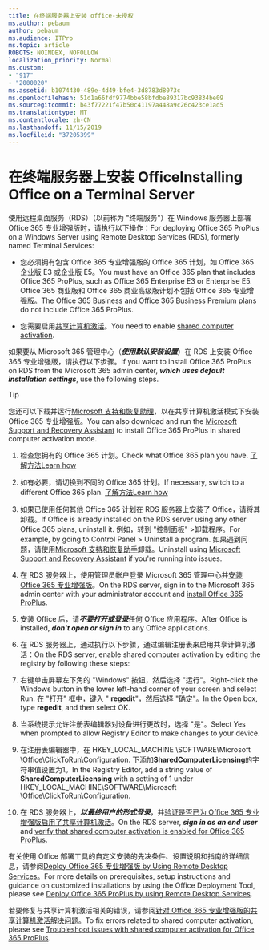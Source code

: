 ```yaml
---
title: 在终端服务器上安装 office-未授权
ms.author: pebaum
author: pebaum
ms.audience: ITPro
ms.topic: article
ROBOTS: NOINDEX, NOFOLLOW
localization_priority: Normal
ms.custom:
- "917"
- "2000020"
ms.assetid: b1074430-489e-4d49-bfe4-3d8783d8073c
ms.openlocfilehash: 51d1a66fdf9774bbe58bfdbe89317bc93834be09
ms.sourcegitcommit: b43f77221f47b50c41197a448a9c26c423ce1ad5
ms.translationtype: MT
ms.contentlocale: zh-CN
ms.lasthandoff: 11/15/2019
ms.locfileid: "37205399"
---
```

# <a name="installing-office-on-a-terminal-server"></a><span data-ttu-id="76a52-102">在终端服务器上安装 Office</span><span class="sxs-lookup"><span data-stu-id="76a52-102">Installing Office on a Terminal Server</span></span>

<span data-ttu-id="76a52-103">使用远程桌面服务（RDS）（以前称为 "终端服务"）在 Windows 服务器上部署 Office 365 专业增强版时，请执行以下操作：</span><span class="sxs-lookup"><span data-stu-id="76a52-103">For deploying Office 365 ProPlus on a Windows Server using Remote Desktop Services (RDS), formerly named Terminal Services:</span></span>
  
- <span data-ttu-id="76a52-104">您必须拥有包含 Office 365 专业增强版的 Office 365 计划，如 Office 365 企业版 E3 或企业版 E5。</span><span class="sxs-lookup"><span data-stu-id="76a52-104">You must have an Office 365 plan that includes Office 365 ProPlus, such as Office 365 Enterprise E3 or Enterprise E5.</span></span> <span data-ttu-id="76a52-105">Office 365 商业版和 Office 365 商业高级版计划不包括 Office 365 专业增强版。</span><span class="sxs-lookup"><span data-stu-id="76a52-105">The Office 365 Business and Office 365 Business Premium plans do not include Office 365 ProPlus.</span></span>

- <span data-ttu-id="76a52-106">您需要启用[共享计算机激活](https://docs.microsoft.com/DeployOffice/overview-of-shared-computer-activation-for-office-365-proplus)。</span><span class="sxs-lookup"><span data-stu-id="76a52-106">You need to enable [shared computer activation](https://docs.microsoft.com/DeployOffice/overview-of-shared-computer-activation-for-office-365-proplus).</span></span>

<span data-ttu-id="76a52-107">如果要从 Microsoft 365 管理中心（***使用默认安装设置***）在 RDS 上安装 Office 365 专业增强版，请执行以下步骤。</span><span class="sxs-lookup"><span data-stu-id="76a52-107">If you want to install Office 365 ProPlus on RDS from the Microsoft 365 admin center, ***which uses default installation settings***, use the following steps.</span></span>

> [!TIP]
> <span data-ttu-id="76a52-108">您还可以下载并运行[Microsoft 支持和恢复助理](https://aka.ms/SaRA_OfficeSCA_M365Portal)，以在共享计算机激活模式下安装 Office 365 专业增强版。</span><span class="sxs-lookup"><span data-stu-id="76a52-108">You can also download and run the [Microsoft Support and Recovery Assistant](https://aka.ms/SaRA_OfficeSCA_M365Portal) to install Office 365 ProPlus in shared computer activation mode.</span></span>
  
1. <span data-ttu-id="76a52-109">检查您拥有的 Office 365 计划。</span><span class="sxs-lookup"><span data-stu-id="76a52-109">Check what Office 365 plan you have.</span></span> [<span data-ttu-id="76a52-110">了解方法</span><span class="sxs-lookup"><span data-stu-id="76a52-110">Learn how</span></span>](https://docs.microsoft.com/office365/admin/admin-overview/what-subscription-do-i-have)

2. <span data-ttu-id="76a52-111">如有必要，请切换到不同的 Office 365 计划。</span><span class="sxs-lookup"><span data-stu-id="76a52-111">If necessary, switch to a different Office 365 plan.</span></span> [<span data-ttu-id="76a52-112">了解方法</span><span class="sxs-lookup"><span data-stu-id="76a52-112">Learn how</span></span>](https://docs.microsoft.com/office365/admin/subscriptions-and-billing/switch-to-a-different-plan)

3. <span data-ttu-id="76a52-113">如果已使用任何其他 Office 365 计划在 RDS 服务器上安装了 Office，请将其卸载。</span><span class="sxs-lookup"><span data-stu-id="76a52-113">If Office is already installed on the RDS server using any other Office 365 plans, uninstall it.</span></span> <span data-ttu-id="76a52-114">例如，转到 "控制面板" \>卸载程序。</span><span class="sxs-lookup"><span data-stu-id="76a52-114">For example, by going to Control Panel \> Uninstall a program.</span></span> <span data-ttu-id="76a52-115">如果遇到问题，请使用[Microsoft 支持和恢复助手](https://aka.ms/SARA-OfficeUninstall-Alchemy)卸载。</span><span class="sxs-lookup"><span data-stu-id="76a52-115">Uninstall using [Microsoft Support and Recovery Assistant](https://aka.ms/SARA-OfficeUninstall-Alchemy) if you're running into issues.</span></span>

4. <span data-ttu-id="76a52-116">在 RDS 服务器上，使用管理员帐户登录 Microsoft 365 管理中心并[安装 Office 365 专业增强版](https://portal.office.com/OLS/MySoftware.aspx)。</span><span class="sxs-lookup"><span data-stu-id="76a52-116">On the RDS server, sign in to the Microsoft 365 admin center with your administrator account and [install Office 365 ProPlus](https://portal.office.com/OLS/MySoftware.aspx).</span></span>

5. <span data-ttu-id="76a52-117">安装 Office 后，请***不要打开或登录***任何 Office 应用程序。</span><span class="sxs-lookup"><span data-stu-id="76a52-117">After Office is installed, ***don't open or sign in*** to any Office applications.</span></span>

6. <span data-ttu-id="76a52-118">在 RDS 服务器上，通过执行以下步骤，通过编辑注册表来启用共享计算机激活：</span><span class="sxs-lookup"><span data-stu-id="76a52-118">On the RDS server, enable shared computer activation by editing the registry by following these steps:</span></span>

1. <span data-ttu-id="76a52-119">右键单击屏幕左下角的 "Windows" 按钮，然后选择 "运行"。</span><span class="sxs-lookup"><span data-stu-id="76a52-119">Right-click the Windows button in the lower left-hand corner of your screen and select Run.</span></span> <span data-ttu-id="76a52-120">在 "打开" 框中，键入 " **regedit**"，然后选择 "确定"。</span><span class="sxs-lookup"><span data-stu-id="76a52-120">In the Open box, type **regedit**, and then select OK.</span></span>

2. <span data-ttu-id="76a52-121">当系统提示允许注册表编辑器对设备进行更改时，选择 "是"。</span><span class="sxs-lookup"><span data-stu-id="76a52-121">Select Yes when prompted to allow Registry Editor to make changes to your device.</span></span>

3. <span data-ttu-id="76a52-122">在注册表编辑器中，在 HKEY_LOCAL_MACHINE \SOFTWARE\Microsoft \Office\ClickToRun\Configuration. 下添加**SharedComputerLicensing**的字符串值设置为1。</span><span class="sxs-lookup"><span data-stu-id="76a52-122">In the Registry Editor, add a string value of **SharedComputerLicensing** with a setting of 1 under HKEY_LOCAL_MACHINE\SOFTWARE\Microsoft \Office\ClickToRun\Configuration.</span></span>

7. <span data-ttu-id="76a52-123">在 RDS 服务器上，***以最终用户的形式登录***，并[验证是否已为 Office 365 专业增强版启用了共享计算机激活](https://docs.microsoft.com/DeployOffice/troubleshoot-issues-with-shared-computer-activation-for-office-365-proplus#verify-that-activation-for-office-365-proplus-succeeded)。</span><span class="sxs-lookup"><span data-stu-id="76a52-123">On the RDS server, ***sign in as an end user*** and [verify that shared computer activation is enabled for Office 365 ProPlus](https://docs.microsoft.com/DeployOffice/troubleshoot-issues-with-shared-computer-activation-for-office-365-proplus#verify-that-activation-for-office-365-proplus-succeeded).</span></span>

<span data-ttu-id="76a52-124">有关使用 Office 部署工具的自定义安装的先决条件、设置说明和指南的详细信息，请参阅[Deploy Office 365 专业增强版 by Using Remote Desktop Services](https://docs.microsoft.com/DeployOffice/deploy-office-365-proplus-by-using-remote-desktop-services)。</span><span class="sxs-lookup"><span data-stu-id="76a52-124">For more details on prerequisites, setup instructions and guidance on customized installations by using the Office Deployment Tool, please see [Deploy Office 365 ProPlus by using Remote Desktop Services](https://docs.microsoft.com/DeployOffice/deploy-office-365-proplus-by-using-remote-desktop-services).</span></span>
  
<span data-ttu-id="76a52-125">若要修复与共享计算机激活相关的错误，请参阅[针对 Office 365 专业增强版的共享计算机激活解决问题](https://docs.microsoft.com/DeployOffice/troubleshoot-issues-with-shared-computer-activation-for-office-365-proplus)。</span><span class="sxs-lookup"><span data-stu-id="76a52-125">To fix errors related to shared computer activation, please see [Troubleshoot issues with shared computer activation for Office 365 ProPlus](https://docs.microsoft.com/DeployOffice/troubleshoot-issues-with-shared-computer-activation-for-office-365-proplus).</span></span>
  